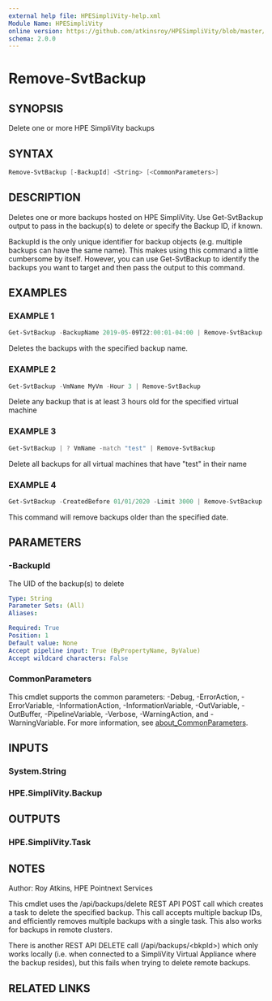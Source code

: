 ```yaml
---
external help file: HPESimpliVity-help.xml
Module Name: HPESimpliVity
online version: https://github.com/atkinsroy/HPESimpliVity/blob/master/docs/Get-SvtDatastoreComputeNode.md
schema: 2.0.0
---
```


# Remove-SvtBackup

## SYNOPSIS

Delete one or more HPE SimpliVity backups

## SYNTAX

```PowerShell
Remove-SvtBackup [-BackupId] <String> [<CommonParameters>]
```

## DESCRIPTION

Deletes one or more backups hosted on HPE SimpliVity. Use Get-SvtBackup output to pass in the backup(s) to delete or specify the Backup ID, if known.

BackupId is the only unique identifier for backup objects (e.g. multiple backups can have the same name). This makes using this command a little cumbersome by itself. However, you can use Get-SvtBackup to identify the backups you want to target and then pass the output to this command.

## EXAMPLES

### EXAMPLE 1

```PowerShell
Get-SvtBackup -BackupName 2019-05-09T22:00:01-04:00 | Remove-SvtBackup
```

Deletes the backups with the specified backup name.

### EXAMPLE 2

```PowerShell
Get-SvtBackup -VmName MyVm -Hour 3 | Remove-SvtBackup
```

Delete any backup that is at least 3 hours old for the specified virtual machine

### EXAMPLE 3

```PowerShell
Get-SvtBackup | ? VmName -match "test" | Remove-SvtBackup
```

Delete all backups for all virtual machines that have "test" in their name

### EXAMPLE 4

```PowerShell
Get-SvtBackup -CreatedBefore 01/01/2020 -Limit 3000 | Remove-SvtBackup
```

This command will remove backups older than the specified date.

## PARAMETERS

### -BackupId

The UID of the backup(s) to delete

```yaml
Type: String
Parameter Sets: (All)
Aliases:

Required: True
Position: 1
Default value: None
Accept pipeline input: True (ByPropertyName, ByValue)
Accept wildcard characters: False
```

### CommonParameters

This cmdlet supports the common parameters: -Debug, -ErrorAction, -ErrorVariable, -InformationAction, -InformationVariable, -OutVariable, -OutBuffer, -PipelineVariable, -Verbose, -WarningAction, and -WarningVariable. For more information, see [about_CommonParameters](http://go.microsoft.com/fwlink/?LinkID=113216).

## INPUTS

### System.String

### HPE.SimpliVity.Backup

## OUTPUTS

### HPE.SimpliVity.Task

## NOTES

Author: Roy Atkins, HPE Pointnext Services

This cmdlet uses the /api/backups/delete REST API POST call which creates a task to delete the specified backup. This call accepts multiple backup IDs, and efficiently removes multiple backups with a single task. This also works for backups in remote clusters.

There is another REST API DELETE call (/api/backups/\<bkpId\>) which only works locally (i.e. when connected to a SimpliVity Virtual Appliance where the backup resides), but this fails when trying to delete remote backups.

## RELATED LINKS
